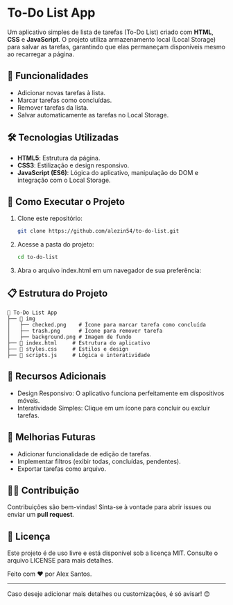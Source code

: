 # To-Do List App

Um aplicativo simples de lista de tarefas (To-Do List) criado com **HTML**, **CSS** e **JavaScript**. O projeto utiliza armazenamento local (Local Storage) para salvar as tarefas, garantindo que elas permaneçam disponíveis mesmo ao recarregar a página.

## 🎯 Funcionalidades

- Adicionar novas tarefas à lista.
- Marcar tarefas como concluídas.
- Remover tarefas da lista.
- Salvar automaticamente as tarefas no Local Storage.

## 🛠️ Tecnologias Utilizadas

- **HTML5**: Estrutura da página.
- **CSS3**: Estilização e design responsivo.
- **JavaScript (ES6)**: Lógica do aplicativo, manipulação do DOM e integração com o Local Storage.

## 🚀 Como Executar o Projeto

1. Clone este repositório:
   ```bash
   git clone https://github.com/alezin54/to-do-list.git

2. Acesse a pasta do projeto:
   ```bash
   cd to-do-list

3. Abra o arquivo index.html em um navegador de sua preferência:

## 📋 Estrutura do Projeto
    
    📂 To-Do List App
    ├── 📂 img
    │   ├── checked.png    # Ícone para marcar tarefa como concluída
    │   ├── trash.png      # Ícone para remover tarefa
    │   ├── background.png # Imagem de fundo
    ├── 📜 index.html     # Estrutura do aplicativo
    ├── 📜 styles.css     # Estilos e design
    ├── 📜 scripts.js     # Lógica e interatividade

## 🌟 Recursos Adicionais

  - Design Responsivo: O aplicativo funciona perfeitamente em dispositivos móveis.
  - Interatividade Simples: Clique em um ícone para concluir ou excluir tarefas.

## 📝 Melhorias Futuras

  - Adicionar funcionalidade de edição de tarefas.
  - Implementar filtros (exibir todas, concluídas, pendentes).
  - Exportar tarefas como arquivo.

## 🧑‍💻 Contribuição

Contribuições são bem-vindas! Sinta-se à vontade para abrir issues ou enviar um **pull request**.

## 📄 Licença

Este projeto é de uso livre e está disponível sob a licença MIT. Consulte o arquivo LICENSE para mais detalhes.


Feito com ❤️ por Alex Santos.

--- 

Caso deseje adicionar mais detalhes ou customizações, é só avisar! 😊
